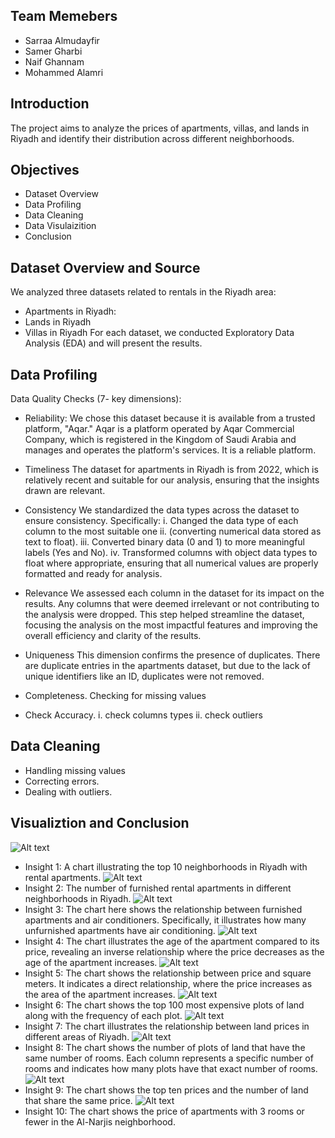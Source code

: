 ## Team Memebers 
- Sarraa Almudayfir 
- Samer Gharbi
- Naif Ghannam
- Mohammed Alamri

## Introduction
The project aims to analyze the prices of apartments, villas, and lands in Riyadh and identify their distribution across different neighborhoods.

## Objectives
- Dataset Overview
- Data Profiling
- Data Cleaning
- Data Visulaizition
- Conclusion

## Dataset Overview and Source
We analyzed three datasets related to rentals in the Riyadh area:
- Apartments in Riyadh:
- Lands in Riyadh
- Villas in Riyadh
For each dataset, we conducted Exploratory Data Analysis (EDA) and will present the results.

## Data Profiling
Data Quality Checks (7- key dimensions):

- Reliability:
We chose this dataset because it is available from a trusted platform, "Aqar." Aqar is a platform operated by Aqar Commercial Company, which is registered in the Kingdom of Saudi Arabia and manages and operates the platform's services. It is a reliable platform.

- Timeliness
The dataset for apartments in Riyadh is from 2022, which is relatively recent and suitable for our analysis, ensuring that the insights drawn are relevant.

- Consistency
We standardized the data types across the dataset to ensure consistency. Specifically:
i. Changed the data type of each column to the most suitable one 
ii. (converting numerical data stored as text to float).
iii. Converted binary data (0 and 1) to more meaningful labels (Yes and No).
iv. Transformed columns with object data types to float where appropriate, ensuring that all numerical values are properly formatted and ready for analysis.

- Relevance
We assessed each column in the dataset for its impact on the results. Any columns that were deemed irrelevant or not contributing to the analysis were dropped. 
This step helped streamline the dataset, focusing the analysis on the most impactful features and improving the overall efficiency and clarity of the results.

- Uniqueness
This dimension confirms the presence of duplicates. There are duplicate entries in the apartments dataset, but due to the lack of unique identifiers like an ID, duplicates were not removed.

- Completeness.
Checking for missing values 


- Check Accuracy.
i. check columns types
ii. check outliers


## Data Cleaning
- Handling missing values
- Correcting errors.
- Dealing with outliers.


## Visualiztion and Conclusion 
![Alt text](1.webp)
- Insight 1: A chart illustrating the top 10 neighborhoods in Riyadh with rental apartments.
![Alt text](2.webp)
- Insight 2: The number of furnished rental apartments in different neighborhoods in Riyadh.
![Alt text](3.webp)
- Insight 3: The chart here shows the relationship between furnished apartments and air conditioners. Specifically, it illustrates how many unfurnished apartments have air conditioning.
![Alt text](4.webp)
- Insight 4: The chart illustrates the age of the apartment compared to its price, revealing an inverse relationship where the price decreases as the age of the apartment increases.
![Alt text](5.webp)
- Insight 5: The chart shows the relationship between price and square meters. It indicates a direct relationship, where the price increases as the area of the apartment increases.
![Alt text](6.webp)
- Insight 6: The chart shows the top 100 most expensive plots of land along with the frequency of each plot.
![Alt text](7.webp)
- Insight 7: The chart illustrates the relationship between land prices in different areas of Riyadh.
![Alt text](8.webp)
- Insight 8: The chart shows the number of plots of land that have the same number of rooms. Each column represents a specific number of rooms and indicates how many plots have that exact number of rooms.
![Alt text](9.webp)
- Insight 9: The chart shows the top ten prices and the number of land that share the same price.
![Alt text](imge3.png)
- Insight 10: The chart shows the price of apartments with 3 rooms or fewer in the Al-Narjis neighborhood.
